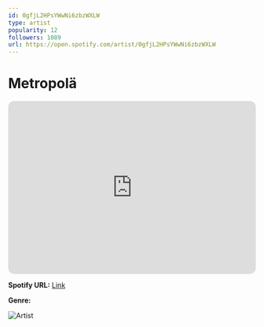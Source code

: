 ```yaml
---
id: 0gfjL2HPsYWwNi6zbzWXLW
type: artist
popularity: 12
followers: 1089
url: https://open.spotify.com/artist/0gfjL2HPsYWwNi6zbzWXLW
---
```

# Metropolä

<iframe style="border-radius:12px" src="https://open.spotify.com/embed/artist/0gfjL2HPsYWwNi6zbzWXLW" width="100%" height="352" frameBorder="0" allowfullscreen="" allow="autoplay; clipboard-write; encrypted-media; fullscreen; picture-in-picture" loading="lazy"></iframe>

**Spotify URL:** [Link](https://open.spotify.com/artist/0gfjL2HPsYWwNi6zbzWXLW)

**Genre:** 

![Artist](https://i.scdn.co/image/ab6761610000e5ebb1aff635c40cf24bd3c83b3b)
